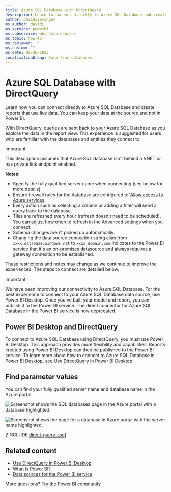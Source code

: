 ```yaml
---
title: Azure SQL Database with DirectQuery
description: Learn to connect directly to Azure SQL Database and create reports that use live data. You can keep your data at the source and not in Power BI.
author: davidiseminger
ms.author: davidi
ms.service: powerbi
ms.subservice: pbi-data-sources
ms.topic: how-to
ms.reviewer: ''
ms.custom: ""
ms.date: 02/26/2025
LocalizationGroup: Data from databases
---
```


# Azure SQL Database with DirectQuery

Learn how you can connect directly to Azure SQL Database and create reports that use live data. You can keep your data at the source and not in Power BI.

With DirectQuery, queries are sent back to your Azure SQL Database as you explore the data in the report view. This experience is suggested for users who are familiar with the databases and entities they connect to.

> [!IMPORTANT]
> This description assumes that Azure SQL database isn't behind a VNET or has private link endpoint enabled.

**Notes:**

* Specify the fully qualified server name when connecting (see below for more details).
* Ensure firewall rules for the database are configured to"[Allow access to Azure services](/azure/sql-database/sql-database-networkaccess-overview#allow-azure-services).
* Every action such as selecting a column or adding a filter will send a query back to the database.
* Tiles are refreshed every hour (refresh doesn't need to be scheduled). You can adjust how often to refresh in the Advanced settings when you connect.
* Schema changes aren't picked up automatically.
* Changing the data source connection string alias from `xxxx.database.windows.net` to `xxxx.domain.com` indicates to the Power BI service that it's an on-premises datasource and always requires a gateway connection to be established.

These restrictions and notes may change as we continue to improve the experiences. The steps to connect are detailed below.

> [!IMPORTANT]
> We have been improving our connectivity to Azure SQL Database. For the best experience to connect to your Azure SQL Database data source, use Power BI Desktop. Once you've built your model and report, you can publish it to the Power BI service. The direct connector for Azure SQL Database in the Power BI service is now deprecated.

## Power BI Desktop and DirectQuery

To connect to Azure SQL Database using DirectQuery, you must use Power BI Desktop. This approach provides more flexibility and capabilities. Reports created using Power BI Desktop can then be published to the Power BI service. To learn more about how to connect to Azure SQL Database in Power BI Desktop, see [Use DirectQuery in Power BI Desktop](desktop-use-directquery.md).

## Find parameter values

You can find your fully qualified server name and database name in the Azure portal.

![Screenshot shows the SQL databases page in the Azure portal with a database highlighted.](media/service-azure-sql-database-with-direct-connect/azureportnew_update.png)

![Screenshot shows the page for a database in Azure portal with the server name highlighted.](media/service-azure-sql-database-with-direct-connect/azureportal_update.png)

[!INCLUDE [direct-query-sso](../includes/direct-query-sso.md)]

## Related content

* [Use DirectQuery in Power BI Desktop](desktop-use-directquery.md)  
* [What is Power BI?](../fundamentals/power-bi-overview.md)  
* [Data sources for the Power BI service](service-get-data.md)  

More questions? [Try the Power BI community](https://community.powerbi.com/)
